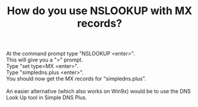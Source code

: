 ﻿---
title: How do you use NSLOOKUP with MX records?
category: 7
frontpage: false
comments: true
created-utc: 2019-01-01
modified-utc: 2019-01-01
---
<p>At the command prompt type "NSLOOKUP &lt;enter&gt;".<br />
This will
give you a "&gt;" prompt.<br />
Type "set type=MX
&lt;enter&gt;".<br />
Type "simpledns.plus &lt;enter&gt;".<br />
You should
now get the MX records for "simpledns.plus".<br />
<br />
An easier
alternative (which also works on Win9x) would be to use the DNS Look
Up tool in Simple DNS Plus.</p>